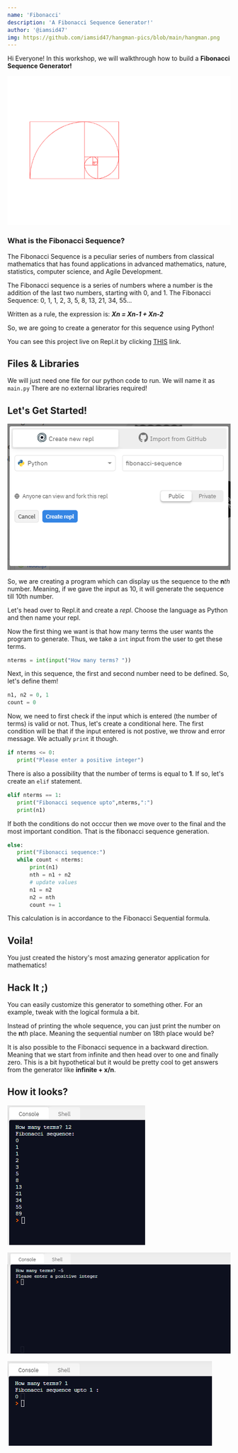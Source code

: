 ```yaml
---
name: 'Fibonacci'
description: 'A Fibonacci Sequence Generator!'
author: '@iamsid47'
img: https://github.com/iamsid47/hangman-pics/blob/main/hangman.png
---
```


Hi Everyone! In this workshop, we will walkthrough how to build a **Fibonacci Sequence Generator!**

![Fibonacci](https://github.com/iamsid47/hangman-pics/blob/main/fibo%20-%20main.png)

### What is the Fibonacci Sequence?

The Fibonacci Sequence is a peculiar series of numbers from classical mathematics that has found applications in advanced mathematics, nature, statistics, computer science, and Agile Development.

The Fibonacci sequence is a series of numbers where a number is the addition of the last two numbers, starting with 0, and 1.
The Fibonacci Sequence: 0, 1, 1, 2, 3, 5, 8, 13, 21, 34, 55…

Written as a rule, the expression is:
  ***Xn = Xn-1 + Xn-2***
  
So, we are going to create a generator for this sequence using Python!

You can see this project live on Repl.it by clicking [THIS](https://repl.it/@iamsid47/fibonacci#main.py) link.

## Files & Libraries

We will just need one file for our python code to run. We will name it as `main.py` There are no external libraries required!

## Let's Get Started!

![Create a repl](https://github.com/iamsid47/hangman-pics/blob/main/fibo-repl.png)

So, we are creating a program which can display us the sequence to the **n***th* number. Meaning, if we gave the input as 10, it will generate the sequence till 10th number.

Let's head over to Repl.it and create a *repl*. Choose the language as Python and then name your repl.

Now the first thing we want is that how many terms the user wants the program to generate. Thus, we take a `int` input from the user to get these terms.

```python
nterms = int(input("How many terms? "))
```

Next, in this sequence, the first and second number need to be defined. So, let's define them!

```python
n1, n2 = 0, 1
count = 0
```

Now, we need to first check if the input which is entered (the number of terms) is valid or not. Thus, let's create a conditional here. The first condition will be that if the input entered is not postive, we throw and error message. We actually `print` it though.

```python
if nterms <= 0:
   print("Please enter a positive integer")
```

There is also a possibility that the number of terms is equal to **1**. If so, let's create an `elif` statement.

```python
elif nterms == 1:
   print("Fibonacci sequence upto",nterms,":")
   print(n1)
```

If both the conditions do not occcur then we move over to the final and the most important condition. That is the fibonacci sequence generation.

```python
else:
   print("Fibonacci sequence:")
   while count < nterms:
       print(n1)
       nth = n1 + n2
       # update values
       n1 = n2
       n2 = nth
       count += 1
```

This calculation is in accordance to the Fibonacci Sequential formula.

## Voila!

You just created the history's most amazing generator application for mathematics!

## Hack It ;)

You can easily customize this generator to something other. For an example, tweak with the logical formula a bit.

Instead of printing the whole sequence, you can just print the number on the **n***th* place. Meaning the sequential number on 18th place would be?

It is also possible to the Fibonacci sequence in a backward direction. Meaning that we start from infinite and then head over to one and finally zero. This is a bit hypothetical but it would be pretty cool to get answers from the generator like **infinite + x/n**. 

## How it looks?

![fibonaci 1](https://github.com/iamsid47/hangman-pics/blob/main/fibo%20-h%20-%201.png)

![fibonaci 2](https://github.com/iamsid47/hangman-pics/blob/main/fibo%20h%202.png)

![fibonaci 3](https://github.com/iamsid47/hangman-pics/blob/main/fibo%20h%203.png)
